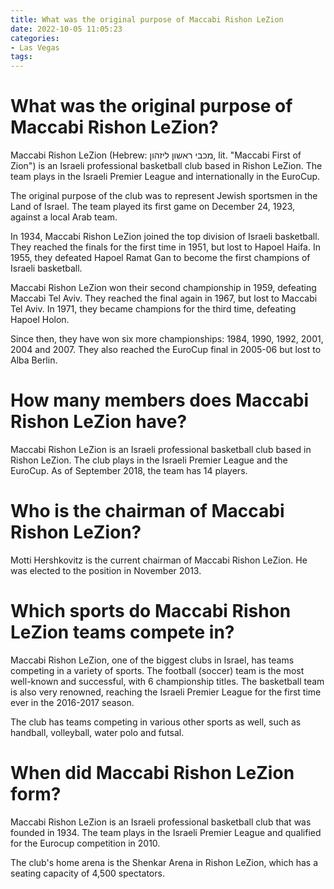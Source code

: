 ```yaml
---
title: What was the original purpose of Maccabi Rishon LeZion
date: 2022-10-05 11:05:23
categories:
- Las Vegas
tags:
---
```



#  What was the original purpose of Maccabi Rishon LeZion?

Maccabi Rishon LeZion (Hebrew: מכבי ראשון ליזהון‎, lit. "Maccabi First of Zion") is an Israeli professional basketball club based in Rishon LeZion. The team plays in the Israeli Premier League and internationally in the EuroCup.

The original purpose of the club was to represent Jewish sportsmen in the Land of Israel. The team played its first game on December 24, 1923, against a local Arab team.

In 1934, Maccabi Rishon LeZion joined the top division of Israeli basketball. They reached the finals for the first time in 1951, but lost to Hapoel Haifa. In 1955, they defeated Hapoel Ramat Gan to become the first champions of Israeli basketball.

Maccabi Rishon LeZion won their second championship in 1959, defeating Maccabi Tel Aviv. They reached the final again in 1967, but lost to Maccabi Tel Aviv. In 1971, they became champions for the third time, defeating Hapoel Holon.

Since then, they have won six more championships: 1984, 1990, 1992, 2001, 2004 and 2007. They also reached the EuroCup final in 2005-06 but lost to Alba Berlin.

#  How many members does Maccabi Rishon LeZion have?

Maccabi Rishon LeZion is an Israeli professional basketball club based in Rishon LeZion. The club plays in the Israeli Premier League and the EuroCup. As of September 2018, the team has 14 players.

#  Who is the chairman of Maccabi Rishon LeZion?

Motti Hershkovitz is the current chairman of Maccabi Rishon LeZion. He was elected to the position in November 2013.


#  Which sports do Maccabi Rishon LeZion teams compete in?

Maccabi Rishon LeZion, one of the biggest clubs in Israel, has teams competing in a variety of sports. The football (soccer) team is the most well-known and successful, with 6 championship titles. The basketball team is also very renowned, reaching the Israeli Premier League for the first time ever in the 2016-2017 season.

The club has teams competing in various other sports as well, such as handball, volleyball, water polo and futsal.

#  When did Maccabi Rishon LeZion form?

Maccabi Rishon LeZion is an Israeli professional basketball club that was founded in 1934. The team plays in the Israeli Premier League and qualified for the Eurocup competition in 2010.

The club's home arena is the Shenkar Arena in Rishon LeZion, which has a seating capacity of 4,500 spectators.